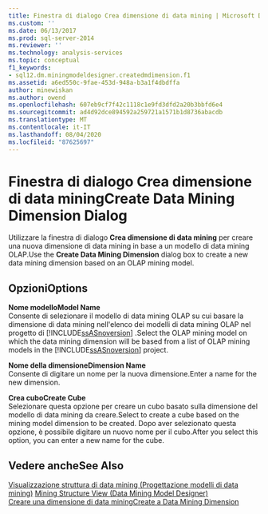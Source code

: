 ```yaml
---
title: Finestra di dialogo Crea dimensione di data mining | Microsoft Docs
ms.custom: ''
ms.date: 06/13/2017
ms.prod: sql-server-2014
ms.reviewer: ''
ms.technology: analysis-services
ms.topic: conceptual
f1_keywords:
- sql12.dm.miningmodeldesigner.createdmdimension.f1
ms.assetid: a6ed550c-9fae-453d-948a-b3a1f4dbdffa
author: minewiskan
ms.author: owend
ms.openlocfilehash: 607eb9cf7f42c1118c1e9fd3dfd2a20b3bbfd6e4
ms.sourcegitcommit: ad4d92dce894592a259721a1571b1d8736abacdb
ms.translationtype: MT
ms.contentlocale: it-IT
ms.lasthandoff: 08/04/2020
ms.locfileid: "87625697"
---
```

# <a name="create-data-mining-dimension-dialog"></a><span data-ttu-id="e45c4-102">Finestra di dialogo Crea dimensione di data mining</span><span class="sxs-lookup"><span data-stu-id="e45c4-102">Create Data Mining Dimension Dialog</span></span>
  <span data-ttu-id="e45c4-103">Utilizzare la finestra di dialogo **Crea dimensione di data mining** per creare una nuova dimensione di data mining in base a un modello di data mining OLAP.</span><span class="sxs-lookup"><span data-stu-id="e45c4-103">Use the **Create Data Mining Dimension** dialog box to create a new data mining dimension based on an OLAP mining model.</span></span>  
  
## <a name="options"></a><span data-ttu-id="e45c4-104">Opzioni</span><span class="sxs-lookup"><span data-stu-id="e45c4-104">Options</span></span>  
 <span data-ttu-id="e45c4-105">**Nome modello**</span><span class="sxs-lookup"><span data-stu-id="e45c4-105">**Model Name**</span></span>  
 <span data-ttu-id="e45c4-106">Consente di selezionare il modello di data mining OLAP su cui basare la dimensione di data mining nell'elenco dei modelli di data mining OLAP nel progetto di [!INCLUDE[ssASnoversion](../includes/ssasnoversion-md.md)] .</span><span class="sxs-lookup"><span data-stu-id="e45c4-106">Select the OLAP mining model on which the data mining dimension will be based from a list of OLAP mining models in the [!INCLUDE[ssASnoversion](../includes/ssasnoversion-md.md)] project.</span></span>  
  
 <span data-ttu-id="e45c4-107">**Nome della dimensione**</span><span class="sxs-lookup"><span data-stu-id="e45c4-107">**Dimension Name**</span></span>  
 <span data-ttu-id="e45c4-108">Consente di digitare un nome per la nuova dimensione.</span><span class="sxs-lookup"><span data-stu-id="e45c4-108">Enter a name for the new dimension.</span></span>  
  
 <span data-ttu-id="e45c4-109">**Crea cubo**</span><span class="sxs-lookup"><span data-stu-id="e45c4-109">**Create Cube**</span></span>  
 <span data-ttu-id="e45c4-110">Selezionare questa opzione per creare un cubo basato sulla dimensione del modello di data mining da creare.</span><span class="sxs-lookup"><span data-stu-id="e45c4-110">Select to create a cube based on the mining model dimension to be created.</span></span> <span data-ttu-id="e45c4-111">Dopo aver selezionato questa opzione, è possibile digitare un nuovo nome per il cubo.</span><span class="sxs-lookup"><span data-stu-id="e45c4-111">After you select this option, you can enter a new name for the cube.</span></span>  
  
## <a name="see-also"></a><span data-ttu-id="e45c4-112">Vedere anche</span><span class="sxs-lookup"><span data-stu-id="e45c4-112">See Also</span></span>  
 <span data-ttu-id="e45c4-113">[Visualizzazione struttura di data mining &#40;Progettazione modelli di data mining&#41;](mining-structure-view-data-mining-model-designer.md) </span><span class="sxs-lookup"><span data-stu-id="e45c4-113">[Mining Structure View &#40;Data Mining Model Designer&#41;](mining-structure-view-data-mining-model-designer.md) </span></span>  
 [<span data-ttu-id="e45c4-114">Creare una dimensione di data mining</span><span class="sxs-lookup"><span data-stu-id="e45c4-114">Create a Data Mining Dimension</span></span>](data-mining/create-a-data-mining-dimension.md)  
  
  
